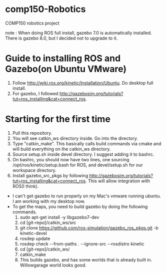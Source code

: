 # comp150-Robotics
COMP150 robotics project

note : When doing ROS full install, gazebo 7.0 is automatically installed. There is gazebo 8.0, but I decided not to upgrade to it.
# Guide to installing ROS and Gazebo(on Ubuntu VMware)
1. Follow http://wiki.ros.org/kinetic/Installation/Ubuntu. Do desktop full install.
2. For gazebo, I followed http://gazebosim.org/tutorials?tut=ros_installing&cat=connect_ros.

# Starting for the first time
1. Pull this repository.
2. You will see catkin_ws directory inside. Go into the directory.
3. Type "catkin_make". This basically calls build commands via cmake and will build everything on the catkin_ws directory.
4. Source setup.sh inside devel directory. I suggest adding it to bashrc.
5. On bashrc, you should now have two lines, one sourcing /opt/ros/kinetic/setup.bash for ROS, and devel/setup.sh for our workspace directory.
6. Install gazebo_src_pkgs by following http://gazebosim.org/tutorials?tut=ros_installing&cat=connect_ros. This will allow integration with ROS(I think).

- I can't get gazebo to run properly on my Mac's vmware running ubuntu. I am working with my desktop now.
- To get the maps, you need to build gazebo by doing the following commands.
    1. sudo apt-get install -y libgazebo7-dev
    2. cd [git-repo]/catkin_ws/src
    3. git clone https://github.com/ros-simulation/gazebo_ros_pkgs.git -b kinetic-devel
    4. rosdep update
    5. rosdep check --from-paths . --ignore-src --rosdistro kinetic
    6. cd [git-repo]/catkin_ws/
    7. catkin_make
    8. This builds gazebo, and has some worlds that is already built in. Willowgarage world looks good.
